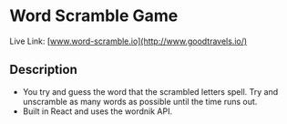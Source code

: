 # Word Scramble Game

Live Link: [www.word-scramble.io](http://www.goodtravels.io/)

## Description
* You try and guess the word that the scrambled letters spell. Try and unscramble as many words as possible until the time runs out.
* Built in React and uses the wordnik API.